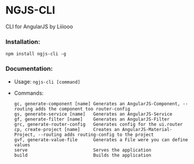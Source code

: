 # NGJS-CLI
CLI for AngularJS by Liiiooo

### Installation:
```
npm install ngjs-cli -g
```

### Documentation:
- Usage: `ngjs-cli [command]` 

- Commands:
    ```
    gc, generate-component [name] Generates an AngularJS-Component, --routing adds the component too router-config
    gs, generate-service [name]   Generates an AngularJS-Service
    gf, generate-filter [name]    Generates an AngularJS-Filter
    grc, generate-router-config   Generates config for the ui.router
    cp, create-project [name]     Creates an AngularJS-Material-Project, --routing adds routing-config to the project
    gvf, generate-value-file      Generates a File were you can define values
    serve                         Serves the application
    build                         Builds the application
    ```
